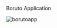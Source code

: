 Boruto Application

![borutoapp](https://github.com/trifunovv/BorutoApp/assets/46863147/fcc019de-dc0c-40c6-9183-4dca7beadff7)
